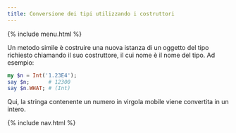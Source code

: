 ```yaml
---
title: Conversione dei tipi utilizzando i costruttori
---
```


{% include menu.html %}

Un metodo simile è costruire una nuova istanza di un oggetto del tipo richiesto chiamando il suo costruttore, il cui nome è il nome del tipo. Ad esempio:

```raku
my $n = Int('1.23E4');
say $n;      # 12300
say $n.WHAT; # (Int)
```

Qui, la stringa contenente un numero in virgola mobile viene convertita in un intero.

{% include nav.html %}